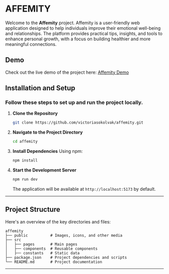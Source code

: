 # AFFEMITY

Welcome to the **Affemity** project. Affemity is a user-friendly web application designed to help individuals improve their emotional well-being and relationships. The platform provides practical tips, insights, and tools to enhance personal growth, with a focus on building healthier and more meaningful connections.

##  Demo
Check out the live demo of the project here: [Affemity Demo](https://victoriasokolvak.github.io/affemity/)


##  Installation and Setup
### Follow these steps to set up and run the project locally.

1. **Clone the Repository**
   ```bash
   git clone https://github.com/victoriasokolvak/affemity.git
   ```

2. **Navigate to the Project Directory**
   ```bash
   cd affemity
   ```

3. **Install Dependencies**
   Using npm:
   ```bash
   npm install
   ```
 

4. **Start the Development Server**

   ```bash
   npm run dev
   ```


   The application will be available at `http://localhost:5173` by default.

---

##  Project Structure
Here's an overview of the key directories and files:

```
affemity
├── public          # Images, icons, and other media
├── src
│   ├── pages       # Main pages
│   ├── components  # Reusable components
│   ├── constants   # Static data
├── package.json    # Project dependencies and scripts
└── README.md       # Project documentation
```
---
